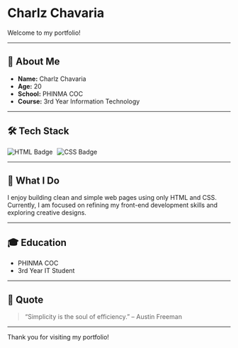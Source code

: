 # Charlz Chavaria

Welcome to my portfolio!

---

## 👤 About Me

- **Name:** Charlz Chavaria  
- **Age:** 20  
- **School:** PHINMA COC  
- **Course:** 3rd Year Information Technology  

---

## 🛠️ Tech Stack

<div style="display: flex; gap: 10px;">
  <img src="https://img.shields.io/badge/HTML5-E34F26?style=for-the-badge&logo=html5&logoColor=white" alt="HTML Badge"/>
  <img src="https://img.shields.io/badge/CSS3-1572B6?style=for-the-badge&logo=css3&logoColor=white" alt="CSS Badge"/>
</div>

---

## 🌱 What I Do

I enjoy building clean and simple web pages using only HTML and CSS.  
Currently, I am focused on refining my front-end development skills and exploring creative designs.

---

## 🎓 Education

- PHINMA COC  
- 3rd Year IT Student

---

## 🌟 Quote

> “Simplicity is the soul of efficiency.” – Austin Freeman

---

Thank you for visiting my portfolio!